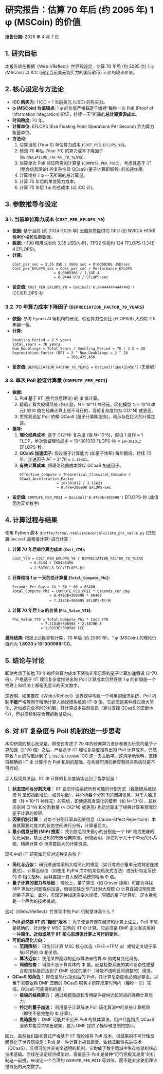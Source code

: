 # 研究报告：估算 70 年后 (约 2095 年) 1 φ (MSCoin) 的价值

**报告日期:** 2025 年 4 月 7 日

## 1. 研究目标

本报告旨在根据《Web://Reflect》世界观设定，估算 70 年后 (约 2095 年) 1 φ (MSCoin) 以 ICC (锚定当前美元购买力的国际碳币) 计价的理论价值。

## 2. 核心设定与方法论

- **ICC 购买力:** 1 ICC = 1 当前美元 (USD) 的购买力。
- **φ (MSCoin) 价值锚点:** 1 φ 的价值严格锚定于维持“每秒一次 PoII (Proof of Information Integration) 验证，持续一天”所需的**总计算资源成本**。
- **时间跨度:** 70 年。
- **计算单位:** EFLOPS (Exa Floating Point Operations Per Second) 作为算力衡量单位。
- **方法论:**
  1. 估算当前 (Year 0) 单位算力成本 (`COST_PER_EFLOPS_Y0`)。
  2. 预测 70 年后 (Year 70) 的算力成本下降因子 (`DEPRECIATION_FACTOR_70_YEARS`)。
  3. 估算单次 PoII 验证所需的计算量 (`COMPUTE_PER_POII`)，考虑其基于 IIT (整合信息理论) 的复杂性及 QCaaS (量子计算即服务) 的加速作用。
  4. 计算维持 1 φ 一天所需的总计算量。
  5. 计算 70 年后的单位算力成本。
  6. 计算 70 年后 1 φ 的总成本 (以 ICC 计)。

## 3. 参数推导与设定

### 3.1. 当前单位算力成本 (`COST_PER_EFLOPS_Y0`)

- **依据:** 基于当前 (约 2024-2025 年) 云服务商提供的 GPU (如 NVIDIA H100) 租用价格和性能数据。
- **数据:** H100 租用成本约 3.35 USD/小时，FP32 性能约 134 TFLOPS (1.34E-4 EFLOPS)。
- **计算:**
  ```
  Cost_per_sec = 3.35 USD / 3600 sec ≈ 0.0009306 USD/sec
  Cost_per_EFLOPS_sec = Cost_per_sec / Performance_EFLOPS
                     = 0.0009306 / 1.34E-4
                     ≈ 6.9444 USD / EFLOPS-sec
  ```
- **设定值:** `COST_PER_EFLOPS_Y0 = Decimal('6.944444444444445')` ICC/EFLOPS-秒

### 3.2. 70 年算力成本下降因子 (`DEPRECIATION_FACTOR_70_YEARS`)

- **依据:** 参考 Epoch AI 等机构的研究，假设算力性价比 (FLOPS/$) 大约每 2.5 年翻一番。
- **计算:**
  ```
  Doubling_Period = 2.5 years
  Total_Years = 70 years
  Num_Doublings = Total_Years / Doubling_Period = 70 / 2.5 = 28
  Depreciation_Factor (DF) = 2 ^ Num_Doublings = 2 ^ 28
                           = 268,435,456
  ```
- **设定值:** `DEPRECIATION_FACTOR_70_YEARS = Decimal('268435456')` (无量纲)

### 3.3. 单次 PoII 验证计算量 (`COMPUTE_PER_POII`)

- **依据:**
  1. PoII 基于 IIT (整合信息理论) 的 Φ 值计算。
  2. 精确计算大规模系统 (如人脑，N ≈ 10^11 神经元，简化模型 N ≈ 10^6 单元) 的 Φ 值在经典计算上是不可行的，理论复杂度约为 O(2^N) 或更高。
  3. 世界观设定 PoII 依赖 QCaaS (量子计算即服务)，暗示存在巨大的计算加速。
- **推导:**
  1. **理论经典成本:** 基于 O(2^N) 复杂度 (取 N=10^6)，假设 1 操作 ≈ 1 FLOP，单次验证理论成本 ≈ 10^301030 FLOPS-秒 ≈ `1e+301012` EFLOPS-秒。
  2. **QCaaS 加速因子:** 假设量子计算能力 (如量子体积) 每年翻倍，持续 70 年。加速因子 AF = 2^70 ≈ `1.18e21`。
  3. **有效计算成本:** 将理论经典成本除以 QCaaS 加速因子。
      ```
      Effective_Compute = Theoretical_Classical_Compute / QCaaS_Acceleration_Factor
                       ≈ 1e+301012 / 1.18e21
                       ≈ 8.47e+300990 EFLOPS-sec
      ```
- **设定值:** `COMPUTE_PER_POII = Decimal('8.4703E+300990')` EFLOPS-秒 (此值仍为天文数字)

## 4. 计算过程与结果

使用 Python 脚本 `drafts/formal-realism/eco/calculate_phi_value.py` (已配置 `Decimal` 高精度计算) 进行计算：

1. **计算 70 年后单位算力成本 (`Cost_Y70`):**
    ```
    Cost_Y70 = COST_PER_EFLOPS_Y0 / DEPRECIATION_FACTOR_70_YEARS
            ≈ 6.9444 / 268435456
            ≈ 2.5870E-8 ICC/EFLOPS-秒
    ```
2. **计算维持 1 φ 一天的总计算量 (`Total_Compute_Phi`):**
    ```
    Seconds_Per_Day = 24 * 60 * 60 = 86400
    Total_Compute_Phi = COMPUTE_PER_POII * Seconds_Per_Day
                     ≈ 8.4703E+300990 * 86400
                     ≈ 7.3184E+300995 EFLOPS-秒/天
    ```
3. **计算 70 年后 1 φ 的价值 (`Phi_Value_Y70`):**
    ```
    Phi_Value_Y70 = Total_Compute_Phi * Cost_Y70
                 ≈ 7.3184E+300995 * 2.5870E-8
                 ≈ 1.8933E+300988 ICC
    ```

**最终结果:** 根据上述推导和计算，70 年后 (约 2095 年)，1 φ (MSCoin) 的理论价值约为 **1.8933 x 10^300988 ICC**。

## 5. 结论与讨论

即使考虑了长达 70 年的经典算力成本下降和非常乐观的量子计算加速假设 (2^70 倍)，严格基于 IIT 理论复杂度推导出的 PoII 计算成本仍然导致 1 φ 的价值是一个物理上和经济上都毫无意义的天文数字。

这表明，如果要在《Web://Reflect》世界观中构建一个可用的经济系统，PoII 机制**不能**严格等同于精确计算人脑规模系统的 IIT Φ 值。它必须是某种经过极大简化、近似或完全不同的机制，其计算成本虽然高昂（足以支撑 QCaaS 的垄断地位），但必须控制在合理的数量级内。

## 6. 对 IIT 复杂度与 PoII 机制的进一步思考

本次研究的核心发现是，即使在考虑了 70 年的经典算力进步和极为乐观的量子计算加速（2^70 倍）之后，严格基于 IIT 理论复杂度推导出的 PoII 计算成本，仍然导致 1 φ 的价值达到了 `1.8933E+300988` ICC 这一天文数字。这清晰地表明，直接将精确的 IIT Φ 计算作为 PoII 机制的基础，在构建可用的世界观经济系统时是不可行的。

深入探究其原因，IIT Φ 计算的复杂度确实达到了哲学层面：

1. **状态空间与分割灾难：** IIT 要求评估系统所有可能的分割方式（数量随系统规模 N 呈超指数增长，如贝尔数），并分析每个分割下的因果信息。对于人脑规模（N ≈ 10^11 神经元）的系统，即使是高度简化的模型（如 N=10^6），其状态空间 (2^N) 和分割数量 (≈ O(2^N) 或更高) 也远远超出了经典计算甚至理论量子计算的极限。
2. **因果机制计算：** 对每个分割计算其因果信息（Cause-Effect Repertoire）本身就需要对庞大的状态空间进行分析，计算量巨大。
3. **最小信息分割 (MIP) 搜索：** 找到信息损失最小的分割是一个 NP 难或更难的优化问题，缺乏已知的有效经典算法。研究表明，即使对于几十个单元的小系统，精确计算 Φ 也需要巨大的计算资源。

现实中的 IIT 研究如何应对这种复杂性？

- **简化与近似：** 研究者通常采用大幅简化的模型（如只考虑少量单元或特定连接模式）、计算近似值（如使用 PyPhi 库中的某些启发式方法）或分析特定系统的 Φ 相关指标，而非直接计算大规模系统的精确 Φ 值。
- **量子计算的潜力与局限：** 理论上，量子算法（如 Grover 搜索）可能为寻找 MIP 等优化问题提供加速，但目前缺乏专门针对大规模 Φ 计算且被证明有效的量子算法。此外，实现这种加速需要大规模、容错的量子计算机，这本身就是一个巨大的技术挑战。

这对《Web://Reflect》世界观中的 PoII 机制意味着什么？

- **PoII 必然是 IIT 的“魔改”版本：** 为了使世界观在经济和计算上成立，PoII 不能是精确的、针对整个 MSC 实例的 IIT Φ 计算。它必须是 DMF 定义和实施的一种**简化、近似或基于 IIT 核心思想但计算上可行的变体**。
- **可能的简化方向：**
  - **范围限制：** 可能只计算 MSC 核心状态（FHE-vTPM φ）或特定关键子系统/环路的 Φ 相关值。
  - **算法近似：** 使用某种高效的近似算法来估算 Φ 值或其变化趋势。
  - **阈值检查：** 可能不是计算具体的 Φ 值，而是检查系统的某种复杂性或整合度指标是否达到了 DMF 设定的某个（可能不透明且可调整的）阈值。
- **QCaaS 的角色：** 即使是简化/近似后的 PoII，其计算复杂度也必须足够高，以至于需要依赖 DMF 垄断的 QCaaS 服务才能在规定时间内（每秒一次）完成。QCaaS 可能提供的是：
  - **极端的经典算力：** 通过规模效应和专用硬件提供远超常规的经典计算能力。
  - **特定的量子加速：** 利用量子计算解决 PoII 简化算法中的某些计算瓶颈（即使不是完整的 Φ 计算）。
  - **黑箱服务：** DMF 可能并不公开 PoII 的具体算法，用户只能购买 QCaaS 服务并接受其输出结果，这为 DMF 提供了操纵和控制的空间。

因此，虽然我们最初尝试严格基于 IIT 理论推导 PoII 成本，但结果的不可行性反而强化了世界观设定：PoII 是一种计算上极其昂贵、依赖垄断性先进技术（QCaaS）、且很可能并非完全透明的机制，它构成了数字围城中生存枷锁的核心技术基础。后续在设定经济模型时，需要基于 PoII 是某种“可行但极其昂贵”的机制这一前提，来设定一个合理的 `COMPUTE_PER_POII` 等效值，而不是直接使用理论推导出的天文数字。
